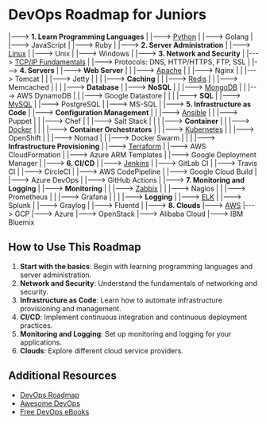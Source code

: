 
# DevOps Roadmap for Juniors


|---> **1. Learn Programming Languages**
|       |---> [Python](https://www.learnpython.org/)
|       |---> Golang
|       |---> JavaScript
|       |---> Ruby
|
|---> **2. Server Administration**
|       |---> [Linux](https://ubuntu.com/tutorials/command-line-for-beginners#1-overview)
|       |---> Unix
|       |---> Windows
|
|---> **3. Network and Security**
|       |---> [TCP/IP Fundamentals](https://www.freecodecamp.org/news/understanding-tcp-ip-the-protocols-and-models-that-connect-us-to-the-internet/)
|             |---> Protocols: DNS, HTTP/HTTPS, FTP, SSL
|
|---> **4. Servers**
|       |---> **Web Server**
|       |       |---> [Apache](https://httpd.apache.org/docs/2.4/getting-started.html)
|       |       |---> Nginx
|       |       |---> Tomcat
|       |       |---> Jetty
|       |
|       |---> **Caching**
|       |       |---> [Redis](https://redis.io/documentation)
|       |       |---> Memcached
|       |
|       |---> **Database**
|               |---> **NoSQL**
|               |       |---> [MongoDB](https://www.mongodb.com/what-is-mongodb)
|               |       |---> AWS DynamoDB
|               |       |---> Google Datastore
|               |
|               |---> **SQL**
|                       |---> [MySQL](https://dev.mysql.com/doc/refman/8.0/en/tutorial.html)
|                       |---> PostgreSQL
|                       |---> MS-SQL
|
|---> **5. Infrastructure as Code**
|       |---> **Configuration Management**
|       |       |---> [Ansible](https://docs.ansible.com/ansible/latest/user_guide/intro_getting_started.html)
|       |       |---> Puppet
|       |       |---> Chef
|       |       |---> Salt Stack
|       |
|       |---> **Container**
|       |       |---> [Docker](https://docs.docker.com/get-started/)
|       |
|       |---> **Container Orchestrators**
|       |       |---> [Kubernetes](https://kubernetes.io/docs/tutorials/kubernetes-basics/)
|       |       |---> OpenShift
|       |       |---> Nomad
|       |       |---> Docker Swarm
|       |
|       |---> **Infrastructure Provisioning**
|               |---> [Terraform](https://learn.hashicorp.com/collections/terraform/aws-get-started)
|               |---> AWS CloudFormation
|               |---> Azure ARM Templates
|               |---> Google Deployment Manager
|
|---> **6. CI/CD**
|       |---> [Jenkins](https://www.jenkins.io/doc/pipeline/tour/getting-started/)
|       |---> GitLab CI
|       |---> Travis CI
|       |---> CircleCI
|       |---> AWS CodePipeline
|       |---> Google Cloud Build
|       |---> Azure DevOps
|       |---> GitHub Actions
|
|---> **7. Monitoring and Logging**
|       |---> **Monitoring**
|       |       |---> [Zabbix](https://www.zabbix.com/documentation/current/manual/quickstart)
|       |       |---> Nagios
|       |       |---> Prometheus
|       |       |---> Grafana
|       |
|       |---> **Logging**
|               |---> [ELK](https://www.elastic.co/what-is/elk-stack)
|               |---> Splunk
|               |---> Graylog
|               |---> Fluentd
|
|---> **8. Clouds**
        |---> [AWS](https://aws.amazon.com/getting-started/)
        |---> GCP
        |---> Azure
        |---> OpenStack
        |---> Alibaba Cloud
        |---> IBM Bluemix


## How to Use This Roadmap

1. **Start with the basics**: Begin with learning programming languages and server administration.
2. **Network and Security**: Understand the fundamentals of networking and security.
3. **Infrastructure as Code**: Learn how to automate infrastructure provisioning and management.
4. **CI/CD**: Implement continuous integration and continuous deployment practices.
5. **Monitoring and Logging**: Set up monitoring and logging for your applications.
6. **Clouds**: Explore different cloud service providers.

## Additional Resources

- [DevOps Roadmap](https://github.com/devops-roadmap)
- [Awesome DevOps](https://github.com/ligurio/awesome-devops)
- [Free DevOps eBooks](https://github.com/tayllan/awesome-algorithms)
